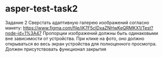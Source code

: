 # asper-test-task2
Задание 2
Сверстать адаптивную галерею изображений согласно макету:
https://www.figma.com/file/iK7F5cIDxaZNHwKeQRMKX1/Test?node-id=1%3A47
Пропорции изображений должны быть одинаковыми вне зависимости от устройства.
При клике на фото, оно должно открываться во весь экран устройства для
полноценного просмотра. Должен присутствовать функционал закрытия
